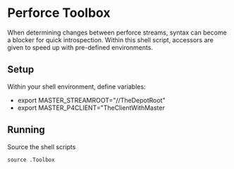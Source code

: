 # Perforce Toolbox

When determining changes between perforce streams, syntax can become a blocker for quick introspection.
Within this shell script, accessors are given to speed up with pre-defined environments.

## Setup
Within your shell environment, define variables:

- export MASTER_STREAMROOT="//TheDepotRoot"
- export MASTER_P4CLIENT="TheClientWithMaster

## Running
Source the shell scripts
```
source .Toolbox
```
